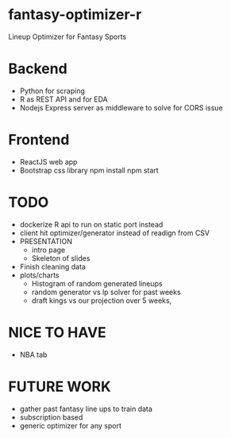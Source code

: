 # fantasy-optimizer-r
Lineup Optimizer for Fantasy Sports

# Backend 
- Python for scraping
- R as REST API and for EDA
- Nodejs Express server as middleware to solve for CORS issue


# Frontend
- ReactJS web app
- Bootstrap css library
npm install
npm start

# TODO
- dockerize R api to run on static port instead
- client hit optimizer/generator instead of readign from CSV
- PRESENTATION
    - intro page
    - Skeleton of slides
- Finish cleaning data
- plots/charts
    - Histogram of random generated lineups
    - random generator vs lp solver for past weeks
    - draft kings vs our projection over 5 weeks,


# NICE TO HAVE
- NBA tab

# FUTURE WORK
- gather past fantasy line ups to train data
- subscription based
- generic optimizer for any sport



